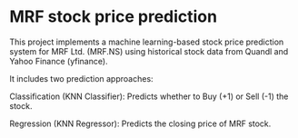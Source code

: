 # MRF stock price prediction

This project implements a machine learning-based stock price prediction system for MRF Ltd. (MRF.NS) using historical stock data from Quandl and Yahoo Finance (yfinance).

It includes two prediction approaches:

Classification (KNN Classifier): Predicts whether to Buy (+1) or Sell (-1) the stock.

Regression (KNN Regressor): Predicts the closing price of MRF stock.
